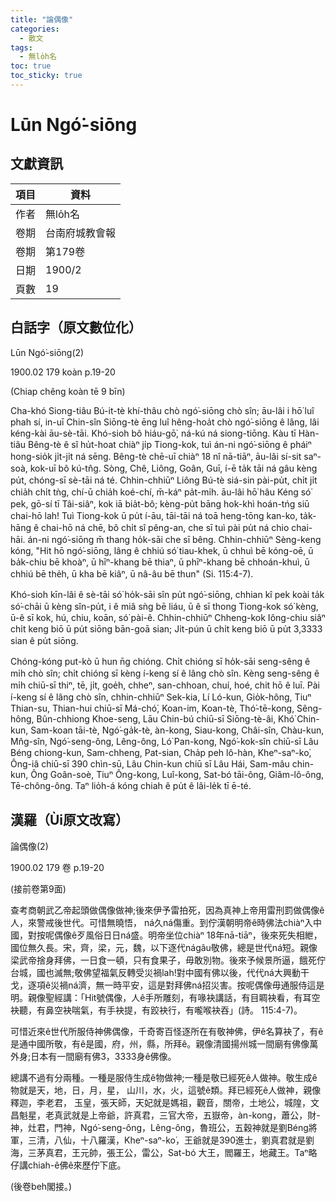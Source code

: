 ```yaml
---
title: "論偶像"
categories:
  - 散文
tags:
  - 無lo̍h名
toc: true
toc_sticky: true
---
```


# Lūn Ngó͘-siōng

## 文獻資訊

| 項目 | 資料 |
|---|---|
| 作者 | 無lo̍h名 |
| 卷期 | 台南府城教會報 |
| 卷期 | 第179卷 |
| 日期 | 1900/2 |
| 頁數 | 19 |

## 白話字（原文數位化）

Lūn Ngó͘-siōng(2)

1900.02 179 koàn p.19-20

(Chiap chêng koàn tē 9 bīn)

Cha-khó Siong-tiâu Bú-it-tè khí-thâu chò ngó͘-siōng chò sîn; āu-lâi i hō͘ luî phah sí, in-uī Chin-sîn Siōng-tè ēng luî hêng-hoa̍t chò ngó͘-siōng ê lâng, lâi kéng-kài āu-sè-tāi. Khó-sioh bô hiáu-gō͘, ná-kú ná siong-tiōng. Kàu tī Hàn-tiâu Bêng-tè ê sî hu̍t-hoat chiàⁿ ji̍p Tiong-kok, tuì án-ni ngó͘-siōng ê pháiⁿ hong-sio̍k ji̍t-ji̍t ná sēng. Bêng-tè chē-uī chiàⁿ 18 nî nā-tiāⁿ, āu-lâi sí-sit saⁿ-soà, kok-uī bô kú-tn̂g. Sòng, Chê, Liông, Goân, Guī, í-ē ta̍k tāi ná gâu kèng pu̍t, chóng-sī sè-tāi ná té. Chhin-chhiūⁿ Liông Bú-tè siá-sin pài-pu̍t, chi̍t ji̍t chia̍h chi̍t tǹg, chí-ū chia̍h koé-chí, m̄-káⁿ pa̍t-mi̍h. āu-lâi hō͘ hâu Kéng só͘ pek, gō-sí tī Tâi-siâⁿ, kok iā bia̍t-bô; kèng-pu̍t bāng hok-khì hoán-tńg siū chai-hō lah! Tuì Tiong-kok ū pu̍t í-āu, tāi-tāi ná toā heng-tōng kan-ko, ta̍k-hāng ê chai-hō ná chē, bô chi̍t sî pêng-an, che sī tuì pài pu̍t ná chio chai-hāi. án-ni ngó͘-siōng m̄ thang ho̍k-sāi che sī bêng. Chhin-chhiūⁿ Sèng-keng kóng, "Hit hō ngó͘-siōng, lâng ê chhiú só͘ tiau-khek, ū chhuì bē kóng-oē, ū ba̍k-chiu bē khoàⁿ, ū hīⁿ-khang bē thiaⁿ, ū phīⁿ-khang bē chhoán-khuì, ū chhiú bē the̍h, ū kha bē kiâⁿ, ū nâ-âu bē thun" (Si. 115:4-7).

Khó-sioh kīn-lâi ê sè-tāi só͘ ho̍k-sāi sîn pu̍t ngó͘-siōng, chhian kî pek koài ta̍k só͘-chāi ū kèng sîn-pu̍t, i ê miâ sǹg bē liáu, ū ê sī thong Tiong-kok só͘ kèng, ū-ê sī kok, hú, chiu, koān, só͘ pài-ê. Chhin-chhiūⁿ Chheng-kok Iông-chiu siâⁿ chi̍t keng biō ū pu̍t siōng bān-goā sian; Ji̍t-pún ū chi̍t keng biō ū pu̍t 3,3333 sian ê pu̍t siōng.

Chóng-kóng put-kò ū hun n̄g chióng. Chi̍t chióng sī ho̍k-sāi seng-sêng ê mi̍h chò sîn; chi̍t chióng sī kèng í-keng sí ê lâng chò sîn. Kèng seng-sêng ê mi̍h chiū-sī thiⁿ, tē, ji̍t, goe̍h, chheⁿ, san-chhoan, chuí, hoé, chit hō ê luī. Pài í-keng sí ê lâng chò sîn, chhin-chhiūⁿ Sek-kia, Lí Ló-kun, Gio̍k-hông, Tiuⁿ Thian-su, Thian-hui chiū-sī Má-chó͘, Koan-im, Koan-tè, Thó͘-tē-kong, Sêng-hông, Bûn-chhiong Khoe-seng, Lāu Chin-bú chiū-sī Siōng-tè-âi, Khó͘ Chin-kun, Sam-koan tāi-tè, Ngó͘-ga̍k-tè, àn-kong, Siau-kong, Châi-sîn, Chàu-kun, Mn̂g-sîn, Ngó͘-seng-ông, Lêng-ông, Ló͘ Pan-kong, Ngó͘-kok-sîn chiū-sī Lâu Béng chiong-kun, Sam-chheng, Pat-sian, Cha̍p peh lô-hàn, Kheⁿ-saⁿ-ko͘, Ông-iâ chiū-sī 390 chìn-sū, Lâu Chin-kun chiū sī Lâu Hái, Sam-mâu chin-kun, Ông Goân-soè, Tiuⁿ Ông-kong, Luî-kong, Sat-bó tāi-ông, Giâm-lô-ông, Tē-chông-ông. Taⁿ lio̍h-á kóng chiah ê pu̍t ê lâi-le̍k tī ē-té.

## 漢羅（Ùi原文改寫）

論偶像(2)

1900.02 179 卷 p.19-20

(接前卷第9面)

查考商朝武乙帝起頭做偶像做神;後來伊予雷拍死，因為真神上帝用雷刑罰做偶像ê人，來警戒後世代。可惜無曉悟， ná久ná傷重。到佇漢朝明帝ê時佛法chiàⁿ入中國，對按呢偶像ê歹風俗日日ná盛。明帝坐位chiàⁿ 18年nā-tiāⁿ，後來死失相紲，國位無久長。宋，齊，梁，元，魏，以下逐代nágâu敬佛，總是世代ná短。親像梁武帝捨身拜佛，一日食一頓，只有食果子，毋敢別物。後來予候景所逼，餓死佇台城，國也滅無;敬佛望福氣反轉受災禍lah!對中國有佛以後，代代ná大興動干戈，逐項ê災禍ná濟，無一時平安，這是對拜佛ná招災害。按呢偶像毋通服侍這是明。親像聖經講：「Hit號偶像，人ê手所雕刻，有喙袂講話，有目睭袂看，有耳空袂聽，有鼻空袂喘氣，有手袂提，有跤袂行，有嚨喉袂吞」(詩。 115:4-7)。

可惜近來ê世代所服侍神佛偶像，千奇寄百怪逐所在有敬神佛，伊ê名算袂了，有ê是通中國所敬，有ê是國，府，州，縣，所拜ê。親像清國揚州城一間廟有佛像萬外身;日本有一間廟有佛3，3333身ê佛像。

總講不過有分兩種。一種是服侍生成ê物做神;一種是敬已經死ê人做神。敬生成ê物就是天，地，日，月，星， 山川，水，火，這號ê類。拜已經死ê人做神，親像釋迦，李老君， 玉皇，張天師，天妃就是媽祖，觀音，關帝，土地公，城隍，文昌魁星，老真武就是上帝爺，許真君，三官大帝，五嶽帝，àn-kong，蕭公，財-神，灶君，門神，Ngó͘-seng-ông，Lêng-ông，魯班公，五穀神就是劉Béng將軍，三清，八仙，十八羅漢，Kheⁿ-saⁿ-ko͘，王爺就是390進士，劉真君就是劉海，三茅真君，王元帥，張王公，雷公，Sat-bó 大王，閻羅王，地藏王。Taⁿ略仔講chiah-ê佛ê來歷佇下底。

(後卷beh閣接。)
